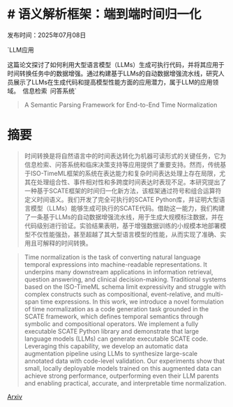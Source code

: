 # # 语义解析框架：端到端时间归一化

发布时间：2025年07月08日

`LLM应用

这篇论文探讨了如何利用大型语言模型（LLMs）生成可执行代码，并将其应用于时间转换任务中的数据增强。通过构建基于LLMs的自动数据增强流水线，研究人员展示了LLMs在生成代码和提高模型性能方面的应用潜力，属于LLM的应用领域。` `信息检索` `问答系统`

> A Semantic Parsing Framework for End-to-End Time Normalization

# 摘要

> 时间转换是将自然语言中的时间表达转化为机器可读形式的关键任务，它为信息检索、问答系统和临床决策支持等应用提供了重要支持。然而，传统基于ISO-TimeML框架的系统在表达能力和复杂时间表达处理上存在局限，尤其在处理组合性、事件相对性和多跨度时间表达时表现不足。本研究提出了一种基于SCATE框架的时间归一化新方法，该框架通过符号和组合运算符定义时间语义。我们开发了完全可执行的SCATE Python库，并证明大型语言模型（LLMs）能够生成可执行的SCATE代码。借助这一能力，我们构建了一条基于LLMs的自动数据增强流水线，用于生成大规模标注数据，并在代码级别进行验证。实验结果表明，基于增强数据训练的小规模本地部署模型不仅性能强劲，甚至超越了其大型语言模型的性能，从而实现了准确、实用且可解释的时间转换。

> Time normalization is the task of converting natural language temporal expressions into machine-readable representations. It underpins many downstream applications in information retrieval, question answering, and clinical decision-making. Traditional systems based on the ISO-TimeML schema limit expressivity and struggle with complex constructs such as compositional, event-relative, and multi-span time expressions. In this work, we introduce a novel formulation of time normalization as a code generation task grounded in the SCATE framework, which defines temporal semantics through symbolic and compositional operators. We implement a fully executable SCATE Python library and demonstrate that large language models (LLMs) can generate executable SCATE code. Leveraging this capability, we develop an automatic data augmentation pipeline using LLMs to synthesize large-scale annotated data with code-level validation. Our experiments show that small, locally deployable models trained on this augmented data can achieve strong performance, outperforming even their LLM parents and enabling practical, accurate, and interpretable time normalization.

[Arxiv](https://arxiv.org/abs/2507.06450)